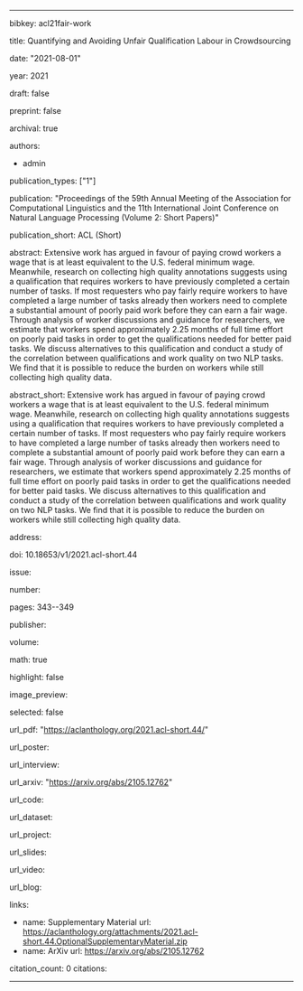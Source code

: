 ---

bibkey: acl21fair-work

title: Quantifying and Avoiding Unfair Qualification Labour in Crowdsourcing

date: "2021-08-01"

year: 2021

draft: false

preprint: false

archival: true

authors: 
- admin

publication_types: ["1"]

publication: "Proceedings of the 59th Annual Meeting of the Association for Computational Linguistics and the 11th International Joint Conference on Natural Language Processing (Volume 2: Short Papers)"

publication_short: ACL (Short)

abstract: Extensive work has argued in favour of paying crowd workers a wage that is at least equivalent to the U.S. federal minimum wage. Meanwhile, research on collecting high quality annotations suggests using a qualification that requires workers to have previously completed a certain number of tasks. If most requesters who pay fairly require workers to have completed a large number of tasks already then workers need to complete a substantial amount of poorly paid work before they can earn a fair wage. Through analysis of worker discussions and guidance for researchers, we estimate that workers spend approximately 2.25 months of full time effort on poorly paid tasks in order to get the qualifications needed for better paid tasks. We discuss alternatives to this qualification and conduct a study of the correlation between qualifications and work quality on two NLP tasks. We find that it is possible to reduce the burden on workers while still collecting high quality data.

abstract_short: Extensive work has argued in favour of paying crowd workers a wage that is at least equivalent to the U.S. federal minimum wage. Meanwhile, research on collecting high quality annotations suggests using a qualification that requires workers to have previously completed a certain number of tasks. If most requesters who pay fairly require workers to have completed a large number of tasks already then workers need to complete a substantial amount of poorly paid work before they can earn a fair wage. Through analysis of worker discussions and guidance for researchers, we estimate that workers spend approximately 2.25 months of full time effort on poorly paid tasks in order to get the qualifications needed for better paid tasks. We discuss alternatives to this qualification and conduct a study of the correlation between qualifications and work quality on two NLP tasks. We find that it is possible to reduce the burden on workers while still collecting high quality data.

address: 

doi: 10.18653/v1/2021.acl-short.44

issue: 

number: 

pages: 343--349

publisher: 

volume: 

math: true

highlight: false

image_preview: 

selected: false

url_pdf: "https://aclanthology.org/2021.acl-short.44/"

url_poster: 

url_interview: 

url_arxiv: "https://arxiv.org/abs/2105.12762"

url_code: 

url_dataset: 

url_project: 

url_slides: 

url_video: 

url_blog: 

links: 
- name: Supplementary Material
  url: https://aclanthology.org/attachments/2021.acl-short.44.OptionalSupplementaryMaterial.zip
- name: ArXiv
  url: https://arxiv.org/abs/2105.12762

citation_count: 0
citations:


---
